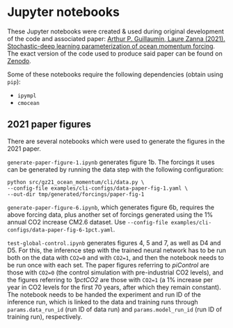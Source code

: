 # Jupyter notebooks
[gz21-paper-code-zenodo]: https://zenodo.org/record/5076046#.ZF4ulezMLy8
[gz21-paper-agupubs]: https://agupubs.onlinelibrary.wiley.com/doi/10.1029/2021MS002534
These Jupyter notebooks were created & used during original development of the
code and associated paper: [Arthur P. Guillaumin, Laure Zanna (2021).
Stochastic-deep learning parameterization of ocean momentum
forcing][gz21-paper-agupubs]. The exact version of the code used to produce said
paper can be found on [Zenodo][gz21-paper-code-zenodo].

Some of these notebooks require the following dependencies (obtain using `pip`):

  * `ipympl`
  * `cmocean`

## 2021 paper figures
There are several notebooks which were used to generate the figures in the 2021
paper.

`generate-paper-figure-1.ipynb` generates figure 1b. The forcings it uses can be
generated by running the data step with the following configuration:

```
python src/gz21_ocean_momentum/cli/data.py \
--config-file examples/cli-configs/data-paper-fig-1.yaml \
--out-dir tmp/generated/forcings/paper-fig-1
```

`generate-paper-figure-6.ipynb`, which generates figure 6b, requires the above
forcing data, plus another set of forcings generated using the 1% annual CO2
increase CM2.6 dataset. Use `--config-file
examples/cli-configs/data-paper-fig-6-1pct.yaml`.

`test-global-control.ipynb` generates figures 4, 5 and 7, as well as D4 and D5. For this, the inference step with 
the trained neural network has to be run both on the data with `CO2=0` and with `CO2=1`, and then the notebook needs to 
be run once with each set. The paper figures referring to _piControl_ are those with `CO2=0` (the control simulation
with pre-industrial CO2 levels), and the figures referring to _1pctCO2_ are those with `CO2=1` (a 1% increase per 
year in CO2 levels for the first 70 years, after which they remain constant).
The notebook needs to be handed the experiment and run ID of the inference run, which is linked to the data and training 
runs through `params.data_run_id` (run ID of data run) and `params.model_run_id` (run ID of training run), 
respectively.
